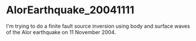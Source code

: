 # AlorEarthquake_20041111
I'm trying to do a finite fault source inversion using body and surface waves of the Alor earthquake on 11 November 2004.
